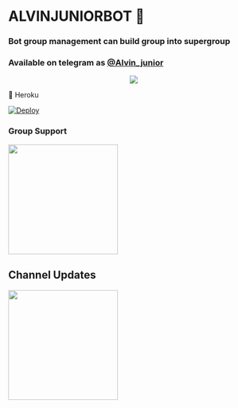 <h1 align="centre">ALVINJUNIORBOT 🎵</h1>

### Bot group management can build group into supergroup
### Available on telegram as [@Alvin_junior](https://t.me/alvinjuniorbot)

<p align="center">
  <img src="https://telegra.ph/file/bafb2f48ede7eb08fd329.jpg">
</p>
 💜 Heroku

[![Deploy](https://www.herokucdn.com/deploy/button.svg)](https://heroku.com/deploy?template=https://github.com/fahrial2310/AlvinJuniorBot)

### Group Support
<a href="https://t.me/Alvin_image_editor_group"><img src="https://img.shields.io/badge/Group%20Support%3F-yes-green?&style=flat-square?&logo=telegram" width=220px></a></p>

## Channel Updates
<a href="https://t.me/alvin_image_editor"><img src="https://img.shields.io/badge/channel%20updates%3F-yes-green?&style=flat-square?&logo=telegram" width=220px></a></p>
